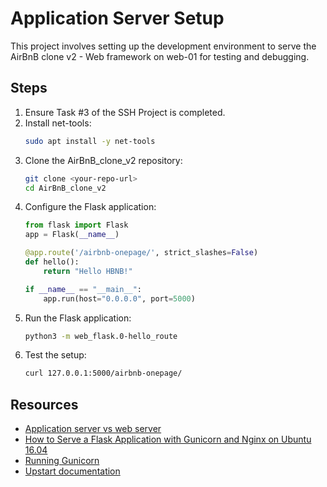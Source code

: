 # Application Server Setup

This project involves setting up the development environment to serve the AirBnB clone v2 - Web framework on web-01 for testing and debugging.

## Steps

1. Ensure Task #3 of the SSH Project is completed.
2. Install net-tools:
    ```bash
    sudo apt install -y net-tools
    ```
3. Clone the AirBnB_clone_v2 repository:
    ```bash
    git clone <your-repo-url>
    cd AirBnB_clone_v2
    ```
4. Configure the Flask application:
    ```python
    from flask import Flask
    app = Flask(__name__)

    @app.route('/airbnb-onepage/', strict_slashes=False)
    def hello():
        return "Hello HBNB!"

    if __name__ == "__main__":
        app.run(host="0.0.0.0", port=5000)
    ```
5. Run the Flask application:
    ```bash
    python3 -m web_flask.0-hello_route
    ```
6. Test the setup:
    ```bash
    curl 127.0.0.1:5000/airbnb-onepage/
    ```

## Resources

- [Application server vs web server](https://www.digitalocean.com/community/tutorials/application-server-vs-web-server)
- [How to Serve a Flask Application with Gunicorn and Nginx on Ubuntu 16.04](https://www.digitalocean.com/community/tutorials/how-to-serve-flask-with-gunicorn-and-nginx-on-ubuntu-16-04)
- [Running Gunicorn](https://docs.gunicorn.org/en/stable/run.html)
- [Upstart documentation](http://upstart.ubuntu.com/cookbook/)

